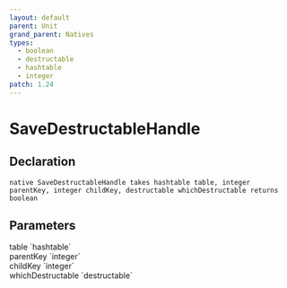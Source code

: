 ```yaml
---
layout: default
parent: Unit
grand_parent: Natives
types:
  - boolean
  - destructable
  - hashtable
  - integer
patch: 1.24
---
```


# SaveDestructableHandle

## Declaration

```
native SaveDestructableHandle takes hashtable table, integer parentKey, integer childKey, destructable whichDestructable returns boolean
```

## Parameters
<dl>
  <dt>table `hashtable`</dt>
  <dd></dd>

  <dt>parentKey `integer`</dt>
  <dd></dd>

  <dt>childKey `integer`</dt>
  <dd></dd>

  <dt>whichDestructable `destructable`</dt>
  <dd></dd>
</dl>